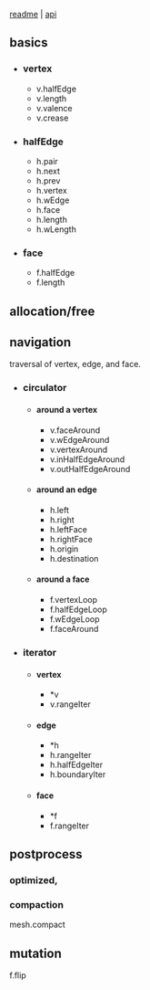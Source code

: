 [readme](../README.md) | [api](api.md)

## basics
- ### vertex
    - v.halfEdge
    - v.length
    - v.valence
    - v.crease

- ### halfEdge
    - h.pair
    - h.next
    - h.prev
    - h.vertex
    - h.wEdge
    - h.face
    - h.length
    - h.wLength

- ### face
    - f.halfEdge
    - f.length

## allocation/free


## navigation
traversal of vertex, edge, and face.

- ### circulator
    - #### around a vertex
        - v.faceAround
        - v.wEdgeAround
        - v.vertexAround
        - v.inHalfEdgeAround
        - v.outHalfEdgeAround

    - #### around an edge
        - h.left
        - h.right
        - h.leftFace
        - h.rightFace
        - h.origin
        - h.destination

    - #### around a face
        - f.vertexLoop
        - f.halfEdgeLoop
        - f.wEdgeLoop
        - f.faceAround

- ### iterator
    - #### vertex
        - *v
        - v.rangeIter
    - #### edge
        - *h
        - h.rangeIter
        - h.halfEdgeIter
        - h.boundaryIter
    - #### face
        - *f
        - f.rangeIter

## postprocess

### optimized,

### compaction
mesh.compact

## mutation
f.flip

